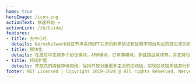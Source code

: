 ```yaml
---
home: true
heroImage: /icon.png
actionText: 快速开始 →
actionLink: /zh/Guide/
features:
- title: 去中心化
  details: NerveNetwork验证节点采用BFT共识机制来验证和处理不同结构去跨链志坚的资产和信息传递
- title: 模块化
  details: 在底层中支持多个协议模块，AMM模块，订单簿模块，多链路由模块等，并支持功能扩展
- title: 持续扩展
  details: 开放式的跨链中继网络，保持开放对接更多主流的区块链，实现区块链多链并行价值互通的大生态
footer: MIT Licensed | Copyright 2019-2024 @ All rights Reserved. NerveNetwork
---
```


